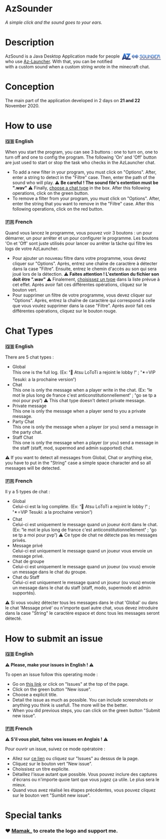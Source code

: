 # AzSounder
*A simple click and the sound goes to your ears.*


# Description
<img width="25%" align="right" alt="" src="src/main/resources/icon.png"/>

AzSound is a Java Desktop Application made for people who use <a href="https://www.az-launcher.nz/fr/">Az-Launcher<a/>. With that, you can be notified with a custom sound when a custom string wrote in the minecraft chat.

# Conception
The main part of the application developed in 2 days on **21 and 22** November 2020.

# How to use
### 🇬🇧 English
When you start the program, you can see 3 buttons : one to turn on, one to turn off and one to config the program. The following 'On' and 'Off' button are just used to start or stop the task who checks in the AzLauncher chat.
- To add a new filter in your program, you must click on "Options". After, enter a string to detect in the "Filtre" case. Then, enter the path of the sound who will play. ⚠️ **Be careful ! The sound file's extention must be ".wav"** ⚠️ Finally, [choose a chat type](#chat-types) in the box.
After this following operations, click on the green button.
- To remove a filter from your program, you must click on "Options". After, enter the string that you want to remove in the "Filtre" case.
After this following operations, click on the red button.
### 🇫🇷 French
Quand vous lancez le programme, vous pouvez voir 3 boutons : un pour démarrer, un pour arrêter et un pour configurer le programme. Les boutons 'On et 'Off' sont juste utilisés pour lancer ou arrêter la tâche qui filtre les logs de votre AzLauncher.
- Pour ajouter un nouveau filtre dans votre programme, vous devez cliquer sur "Options". Après, entrez une chaîne de caractère à détecter dans la case "Filtre". Ensuite, entrez le chemin d'accès au son qui sera joué lors de la détection. ⚠️ **Faites attention ! L'extention du fichier son doit être ".wav"** ⚠️ Finalement, [choisissez un type](#chat-types) dans la liste prévue à cet effet.
Après avoir fait ces différentes opérations, cliquez sur le bouton vert.
- Pour supprimer un filtre de votre programme, vous devez cliquer sur "Options". Après, entrez la chaîne de caractère qui correspond à celle que vous voulez supprimer dans la case "Filtre".
Après avoir fait ces différentes opérations, cliquez sur le bouton rouge.

# Chat Types
### 🇬🇧 English
There are 5 chat types :
- Global<br>
This one is the full log. (Ex: <b>'</b>👋 Atsu LoToTi a rejoint le lobby !<b>'</b> ; <b>'</b>✴⭐VIP Tesuki: a la prochaine version<b>'</b>)
- Chat<br>
This one is only the message when a player write in the chat. (Ex: <b>'</b>le mot le plus long de france c'est anticonstitutionnellement<b>'</b> ; <b>'</b>go se tp a moi pour pvp<b>'</b>) ⚠️ This chat type doesn't detect private message.
- Private message<br>
This one is only the message when a player send to you a private message.
- Party Chat<br>
This one is only the message when a player (or you) send a message in the party chat.
- Staff Chat<br>
This one is only the message when a player (or you) send a message in the staff (staff, mod, supermod and admin supported) chat.

⚠️ If you want to detect all messages from Global, Chat or anything else, you have to put in the "String" case a simple space character and so all messages will be detected.
### 🇫🇷 French
Il y a 5 types de chat : 
- Global<br>
Celui-ci est la log complète. (Ex: <b>'</b>👋 Atsu LoToTi a rejoint le lobby !<b>'</b> ; <b>'</b>✴⭐VIP Tesuki: a la prochaine version<b>'</b>)
- Chat<br>
Celui-ci est uniquement le message quand un joueur écrit dans le chat. (Ex: <b>'</b>le mot le plus long de france c'est anticonstitutionnellement<b>'</b> ; <b>'</b>go se tp a moi pour pvp<b>'</b>) ⚠️ Ce type de chat ne détecte pas les messages privés.
- Message privé<br>
Celui-ci est uniquement le message quand un joueur vous envoie un message privé.
- Chat de groupe<br>
Celui-ci est uniquement le message quand un joueur (ou vous) envoie un message dans le chat du groupe.
- Chat du Staff<br>
Celui-ci est uniquement le message quand un joueur (ou vous) envoie un message dans le chat du staff (staff, modo, supermodo et admin supportés).

⚠️ Si vous voulez détecter tous les messages dans le chat 'Global' ou dans le chat 'Message privé' ou n'importe quel autre chat, vous devez introduire dans la case "String" le caractère espace et donc tous les messages seront détecté. 

# How to submit an issue
### 🇬🇧 English
⚠️ **Please, make your issues in English !** ⚠️

To open an issue follow this operating mode : 
 - Go on <a href="https://github.com/NextSap/AzSounder/issues">this link</a> or click on "Issues" at the top of the page.
 - Click on the green button "New issue".
 - Choose a explicit title.
 - Detail the issue as much as possible. You can include screenshots or anything you think is usefull. The more will be the better.
 - When you did previous steps, you can click on the green button "Submit new issue".
   
### 🇫🇷 French
⚠️ **S'il vous plait, faites vos issues en Anglais !** ⚠️

Pour ouvrir un issue, suivez ce mode opératoire : 
- Allez sur <a href="https://github.com/NextSap/AzSounder/issues">ce lien</a> ou cliquez sur "Issues" au dessus de la page.
- Cliquez sur le bouton vert "New issue".
- Choissisez un titre explicite.
- Détaillez l'issue autant que possible. Vous pouvez inclure des captures d'écrans ou n'importe quoie tant que vous jugez ça utile. Le plus sera le mieux.
- Quand vous avez réalisé les étapes précédentes, vous pouvez cliquez sur le bouton vert "Sumbit new issue".

# Special tanks
### ❤️ <a href="https://github.com/MamakMod/">Mamak_</a> to create the logo and support me.
